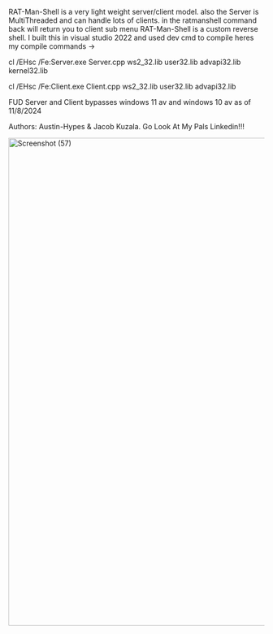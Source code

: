 RAT-Man-Shell is a very light weight server/client model. also the Server is MultiThreaded and can handle lots of clients. in the ratmanshell command back will return you to client sub menu RAT-Man-Shell is a custom reverse shell. I built this in visual studio 2022 and used dev cmd to compile heres my compile commands -> 

cl /EHsc /Fe:Server.exe Server.cpp ws2_32.lib user32.lib advapi32.lib kernel32.lib        

cl /EHsc /Fe:Client.exe Client.cpp ws2_32.lib user32.lib advapi32.lib

FUD Server and Client bypasses windows 11 av and windows 10 av as of 11/8/2024




Authors: Austin-Hypes & Jacob Kuzala. Go Look At My Pals Linkedin!!!                                                                                                                   




<img width="960" alt="Screenshot (57)" src="https://github.com/user-attachments/assets/8eab8c00-919b-490d-ae37-3088115e6056">

